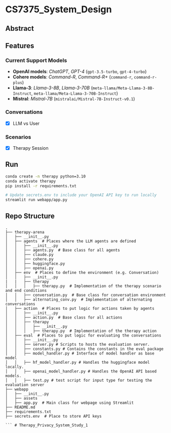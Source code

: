 # CS7375_System_Design

## Abstract

## Features
### Current Support Models
- **OpenAI models**: *ChatGPT*, *GPT-4* (`gpt-3.5-turbo`, `gpt-4-turbo`)
- **Cohere models**: *Command-R*, *Command-R+* (`command-r`, `command-r-plus`)
- **Llama-3**: *Llama-3-8B*, *Llama-3-70B* (`meta-llama/Meta-Llama-3-8B-Instruct`, `meta-llama/Meta-Llama-3-70B-Instruct`)
- **Mistral**: *Mistral-7B* (`mistralai/Mistral-7B-Instruct-v0.1`)

### Conversations
- [X] LLM vs User

### Scenarios
- [X] Therapy Session


## Run
```bash
conda create -n therapy python=3.10
conda activate therapy
pip install -r requirements.txt

# Update secrets.env to include your OpenAI API key to run locally
streamlit run webapp/app.py
```


## Repo Structure
```
.
├── therapy-arena
│   ├── __init__.py
│   ├── agents  # Places where the LLM agents are defined
│   │   ├── __init__.py
│   │   ├── agents.py  # Base class for all agents
│   │   ├── claude.py
│   │   ├── cohere.py
│   │   ├── huggingface.py
│   │   ├── openai.py
│   ├── env  # Places to define the environment (e.g. Conversation)
│   │   ├── __init__.py
|   |   ├── therapy
│   │   │   ├── therapy.py  # Implementation of the therapy scenario and end conditions
│   │   ├── conversation.py  # Base class for conversation environment
│   │   ├── alternating_conv.py  # Implementation of alternating conversations
│   ├── action  # Places to put logic for actions taken by agents
│   │   ├── __init__.py
│   │   ├── action.py  # Base class for all actions
│   │   ├── therapy
│   │   │   ├── __init__.py
│   │   │   ├── therapy.py  # Implementation of the therapy action
│   ├── eval  # Places to put logic for evaluating the conversations
│   │   ├── __init__.py
│   │   ├── server.py # Scripts to hosts the evaluation server.
│   │   ├── constants.py # Contains the constants in the eval package
│   │   ├── model_handler.py # Interface of model handler as base model
│   │   ├── hf_model_handler.py # Handles the huggingface model locally.
│   │   ├── openai_model_handler.py # Handles the OpenAI API based models.
│   │   ├── test.py # test script for input type for testing the evaluation server
├── webapp
│   ├── __init__.py
│   ├── assets
│   ├── app.py  # Main class for webpage using Streamlit
├── README.md
├── requirements.txt
├── secrets.env  # Place to store API keys

``` # Therapy_Privacy_System_Study_1
